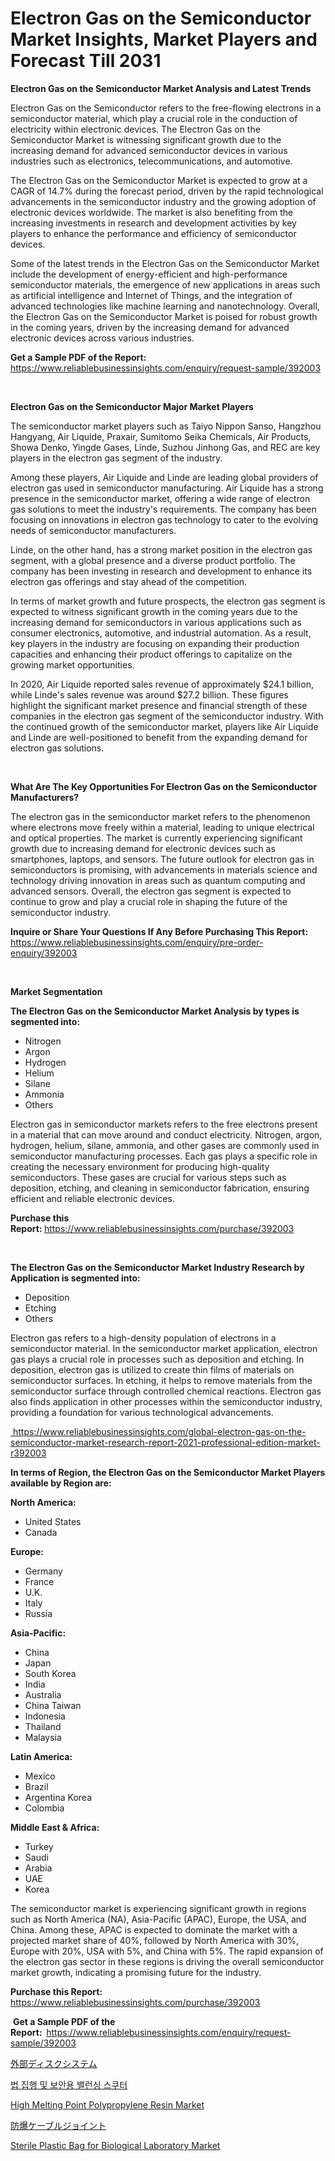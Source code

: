 <p><h1>Electron Gas on the Semiconductor Market Insights, Market Players and Forecast Till 2031</h1></p><p><strong>Electron Gas on the Semiconductor Market Analysis and Latest Trends</strong></p>
<p><p>Electron Gas on the Semiconductor refers to the free-flowing electrons in a semiconductor material, which play a crucial role in the conduction of electricity within electronic devices. The Electron Gas on the Semiconductor Market is witnessing significant growth due to the increasing demand for advanced semiconductor devices in various industries such as electronics, telecommunications, and automotive.</p><p>The Electron Gas on the Semiconductor Market is expected to grow at a CAGR of 14.7% during the forecast period, driven by the rapid technological advancements in the semiconductor industry and the growing adoption of electronic devices worldwide. The market is also benefiting from the increasing investments in research and development activities by key players to enhance the performance and efficiency of semiconductor devices.</p><p>Some of the latest trends in the Electron Gas on the Semiconductor Market include the development of energy-efficient and high-performance semiconductor materials, the emergence of new applications in areas such as artificial intelligence and Internet of Things, and the integration of advanced technologies like machine learning and nanotechnology. Overall, the Electron Gas on the Semiconductor Market is poised for robust growth in the coming years, driven by the increasing demand for advanced electronic devices across various industries.</p></p>
<p><strong>Get a Sample PDF of the Report:&nbsp;</strong> <a href="https://www.reliablebusinessinsights.com/enquiry/request-sample/392003">https://www.reliablebusinessinsights.com/enquiry/request-sample/392003</a></p>
<p>&nbsp;</p>
<p><strong>Electron Gas on the Semiconductor Major Market Players</strong></p>
<p><p>The semiconductor market players such as Taiyo Nippon Sanso, Hangzhou Hangyang, Air Liquide, Praxair, Sumitomo Seika Chemicals, Air Products, Showa Denko, Yingde Gases, Linde, Suzhou Jinhong Gas, and REC are key players in the electron gas segment of the industry. </p><p>Among these players, Air Liquide and Linde are leading global providers of electron gas used in semiconductor manufacturing. Air Liquide has a strong presence in the semiconductor market, offering a wide range of electron gas solutions to meet the industry's requirements. The company has been focusing on innovations in electron gas technology to cater to the evolving needs of semiconductor manufacturers.</p><p>Linde, on the other hand, has a strong market position in the electron gas segment, with a global presence and a diverse product portfolio. The company has been investing in research and development to enhance its electron gas offerings and stay ahead of the competition.</p><p>In terms of market growth and future prospects, the electron gas segment is expected to witness significant growth in the coming years due to the increasing demand for semiconductors in various applications such as consumer electronics, automotive, and industrial automation. As a result, key players in the industry are focusing on expanding their production capacities and enhancing their product offerings to capitalize on the growing market opportunities.</p><p>In 2020, Air Liquide reported sales revenue of approximately $24.1 billion, while Linde's sales revenue was around $27.2 billion. These figures highlight the significant market presence and financial strength of these companies in the electron gas segment of the semiconductor industry. With the continued growth of the semiconductor market, players like Air Liquide and Linde are well-positioned to benefit from the expanding demand for electron gas solutions.</p></p>
<p>&nbsp;</p>
<p><strong>What Are The Key Opportunities For Electron Gas on the Semiconductor Manufacturers?</strong></p>
<p><p>The electron gas in the semiconductor market refers to the phenomenon where electrons move freely within a material, leading to unique electrical and optical properties. The market is currently experiencing significant growth due to increasing demand for electronic devices such as smartphones, laptops, and sensors. The future outlook for electron gas in semiconductors is promising, with advancements in materials science and technology driving innovation in areas such as quantum computing and advanced sensors. Overall, the electron gas segment is expected to continue to grow and play a crucial role in shaping the future of the semiconductor industry.</p></p>
<p><strong>Inquire or Share Your Questions If Any Before Purchasing This Report:</strong> <a href="https://www.reliablebusinessinsights.com/enquiry/pre-order-enquiry/392003">https://www.reliablebusinessinsights.com/enquiry/pre-order-enquiry/392003</a></p>
<p>&nbsp;</p>
<p><strong>Market Segmentation</strong></p>
<p><strong>The Electron Gas on the Semiconductor Market Analysis by types is segmented into:</strong></p>
<p><ul><li>Nitrogen</li><li>Argon</li><li>Hydrogen</li><li>Helium</li><li>Silane</li><li>Ammonia</li><li>Others</li></ul></p>
<p><p>Electron gas in semiconductor markets refers to the free electrons present in a material that can move around and conduct electricity. Nitrogen, argon, hydrogen, helium, silane, ammonia, and other gases are commonly used in semiconductor manufacturing processes. Each gas plays a specific role in creating the necessary environment for producing high-quality semiconductors. These gases are crucial for various steps such as deposition, etching, and cleaning in semiconductor fabrication, ensuring efficient and reliable electronic devices.</p></p>
<p><strong>Purchase this Report:&nbsp;</strong><a href="https://www.reliablebusinessinsights.com/purchase/392003">https://www.reliablebusinessinsights.com/purchase/392003</a></p>
<p>&nbsp;</p>
<p><strong>The Electron Gas on the Semiconductor Market Industry Research by Application is segmented into:</strong></p>
<p><ul><li>Deposition</li><li>Etching</li><li>Others</li></ul></p>
<p><p>Electron gas refers to a high-density population of electrons in a semiconductor material. In the semiconductor market application, electron gas plays a crucial role in processes such as deposition and etching. In deposition, electron gas is utilized to create thin films of materials on semiconductor surfaces. In etching, it helps to remove materials from the semiconductor surface through controlled chemical reactions. Electron gas also finds application in other processes within the semiconductor industry, providing a foundation for various technological advancements.</p></p>
<p><a href="https://www.reliablebusinessinsights.com/global-electron-gas-on-the-semiconductor-market-research-report-2021-professional-edition-market-r392003">&nbsp;https://www.reliablebusinessinsights.com/global-electron-gas-on-the-semiconductor-market-research-report-2021-professional-edition-market-r392003</a></p>
<p><strong>In terms of Region, the Electron Gas on the Semiconductor Market Players available by Region are:</strong></p>
<p>
    <p> <strong> North America: </strong>
        <ul>
            <li>United States</li>
            <li>Canada</li>
        </ul>
        </p> 
    <p> <strong> Europe: </strong>
        <ul>
            <li>Germany</li>
            <li>France</li>
            <li>U.K.</li>
            <li>Italy</li>
            <li>Russia</li>
        </ul>
        </p> 
    <p> <strong> Asia-Pacific: </strong>
        <ul>
            <li>China</li>
            <li>Japan</li>
            <li>South Korea</li>
            <li>India</li>
            <li>Australia</li>
            <li>China Taiwan</li>
            <li>Indonesia</li>
            <li>Thailand</li>
            <li>Malaysia</li>
        </ul>
        </p> 
    <p> <strong> Latin America: </strong>
        <ul>
            <li>Mexico</li>
            <li>Brazil</li>
            <li>Argentina Korea</li>
            <li>Colombia</li>
        </ul>
        </p> 
    <p> <strong> Middle East & Africa: </strong>
        <ul>
            <li>Turkey</li>
            <li>Saudi</li>
            <li>Arabia</li>
            <li>UAE</li>
            <li>Korea</li>
        </ul>
    </p>
    </p>
<p><p>The semiconductor market is experiencing significant growth in regions such as North America (NA), Asia-Pacific (APAC), Europe, the USA, and China. Among these, APAC is expected to dominate the market with a projected market share of 40%, followed by North America with 30%, Europe with 20%, USA with 5%, and China with 5%. The rapid expansion of the electron gas sector in these regions is driving the overall semiconductor market growth, indicating a promising future for the industry.</p></p>
<p><strong>Purchase this Report: </strong><a href="https://www.reliablebusinessinsights.com/purchase/392003">https://www.reliablebusinessinsights.com/purchase/392003</a></p>
<p>&nbsp;<strong>Get a Sample PDF of the Report:&nbsp;&nbsp;</strong><a href="https://www.reliablebusinessinsights.com/enquiry/request-sample/392003">https://www.reliablebusinessinsights.com/enquiry/request-sample/392003</a></p>
<p><strong></strong></p>
<p><p><a href="https://github.com/JoanaNitzsche/Market-Research-Report-List-1/blob/main/1213024117806.md">外部ディスクシステム</a></p><p><a href="https://medium.com/@cierrahayes645/%EB%B2%95-%EC%A7%91%ED%96%89-%EB%B0%8F-%EB%B3%B4%EC%95%88%EC%9D%84-%EC%9C%84%ED%95%9C-%EA%B7%A0%ED%98%95-%EC%8A%A4%EC%BF%A0%ED%84%B0-%EC%8B%9C%EC%9E%A5-%EC%A1%B0%EC%82%AC-%EB%B3%B4%EA%B3%A0%EC%84%9C%EC%97%90%EB%8A%94-2024%EB%85%84%EB%B6%80%ED%84%B0-2031%EB%85%84%EA%B9%8C%EC%A7%80-%EC%9D%98-%EC%97%B0%ED%8F%89%EA%B7%A0-%EC%84%B1%EC%9E%A5%EB%A5%A0%EB%A1%9C-%EC%98%88%EC%83%81%EB%90%9C-%EC%8B%9C%EC%9E%A5-%EA%B7%9C%EB%AA%A8-%EC%A0%90%EC%9C%A0%EC%9C%A8-%EB%B0%8F-%EC%84%B1%EC%9E%A5%EB%A5%A0-%EB%B6%84%EC%84%9D%EC%9D%B4-%ED%8F%AC%ED%95%A8%EB%90%98%EC%96%B4-%EC%9E%88%EC%8A%B5%EB%8B%88%EB%8B%A4-e5ee1cabd756">법 집행 및 보안용 밸런싱 스쿠터</a></p><p><a href="https://github.com/wrwgzwbr35/Market-Research-Report-List-1/blob/main/high-melting-point-polypropylene-resin-market.md">High Melting Point Polypropylene Resin Market</a></p><p><a href="https://github.com/LenoraKris2023/Market-Research-Report-List-1/blob/main/5434267117805.md">防爆ケーブルジョイント</a></p><p><a href="https://github.com/mdhefjumiah/Market-Research-Report-List-1/blob/main/sterile-plastic-bag-for-biological-laboratory-market.md">Sterile Plastic Bag for Biological Laboratory Market</a></p></p>